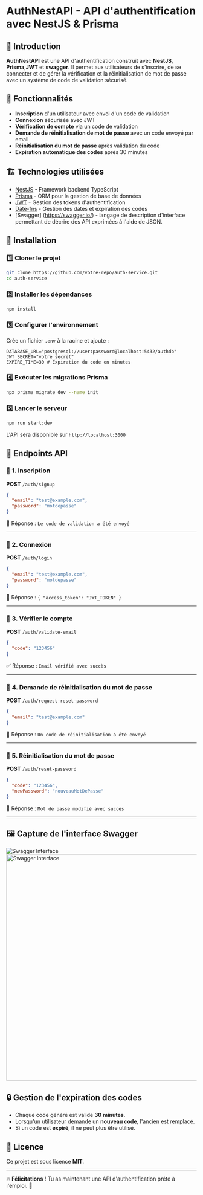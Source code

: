 # AuthNestAPI  - API d'authentification avec NestJS & Prisma

## 🚀 Introduction
**AuthNestAPI** est une API d'authentification construit avec **NestJS**, **Prisma**,**JWT** et **swagger**. Il permet aux utilisateurs de s'inscrire, de se connecter et de gérer la vérification et la réinitialisation de mot de passe avec un système de code de validation sécurisé.

## 📌 Fonctionnalités
- **Inscription** d'un utilisateur avec envoi d'un code de validation
- **Connexion** sécurisée avec JWT
- **Vérification de compte** via un code de validation
- **Demande de réinitialisation de mot de passe** avec un code envoyé par email
- **Réinitialisation du mot de passe** après validation du code
- **Expiration automatique des codes** après 30 minutes

## 🏗️ Technologies utilisées
- [NestJS](https://nestjs.com/) - Framework backend TypeScript
- [Prisma](https://www.prisma.io/) - ORM pour la gestion de base de données
- [JWT](https://jwt.io/) - Gestion des tokens d'authentification
- [Date-fns](https://date-fns.org/) - Gestion des dates et expiration des codes
- [Swagger] (https://swagger.io/) - langage de description d'interface permettant de décrire des API exprimées à l'aide de JSON.

## 📖 Installation

### 1️⃣ **Cloner le projet**
```sh
git clone https://github.com/votre-repo/auth-service.git
cd auth-service
```

### 2️⃣ **Installer les dépendances**
```sh
npm install
```

### 3️⃣ **Configurer l'environnement**
Crée un fichier `.env` à la racine et ajoute :
```env
DATABASE_URL="postgresql://user:password@localhost:5432/authdb"
JWT_SECRET="votre_secret"
EXPIRE_TIME=30 # Expiration du code en minutes
```

### 4️⃣ **Exécuter les migrations Prisma**
```sh
npx prisma migrate dev --name init
```

### 5️⃣ **Lancer le serveur**
```sh
npm run start:dev
```
L'API sera disponible sur `http://localhost:3000`

## 🔑 Endpoints API

### 📌 **1. Inscription**
**POST** `/auth/signup`
```json
{
  "email": "test@example.com",
  "password": "motdepasse"
}
```
📩 Réponse : `Le code de validation a été envoyé`

---

### 📌 **2. Connexion**
**POST** `/auth/login`
```json
{
  "email": "test@example.com",
  "password": "motdepasse"
}
```
🔑 Réponse : `{ "access_token": "JWT_TOKEN" }`

---

### 📌 **3. Vérifier le compte**
**POST** `/auth/validate-email`
```json
{
  "code": "123456"
}
```
✅ Réponse : `Email vérifié avec succès`

---

### 📌 **4. Demande de réinitialisation du mot de passe**
**POST** `/auth/request-reset-password`
```json
{
  "email": "test@example.com"
}
```
📩 Réponse : `Un code de réinitialisation a été envoyé`

---

### 📌 **5. Réinitialisation du mot de passe**
**POST** `/auth/reset-password`
```json
{
  "code": "123456",
  "newPassword": "nouveauMotDePasse"
}
```
🔄 Réponse : `Mot de passe modifié avec succès`

---

## 🖼️ Capture de l'interface Swagger

![Swagger Interface](./images/interface.png)
<img src="./images/swagger-interface.png" alt="Swagger Interface" width="600"/>

## 🔒 Gestion de l'expiration des codes
- Chaque code généré est valide **30 minutes**.
- Lorsqu'un utilisateur demande un **nouveau code**, l'ancien est remplacé.
- Si un code est **expiré**, il ne peut plus être utilisé.

## 📜 Licence
Ce projet est sous licence **MIT**.

---

🔥 **Félicitations !** Tu as maintenant une API d'authentification prête à l'emploi. 🚀

